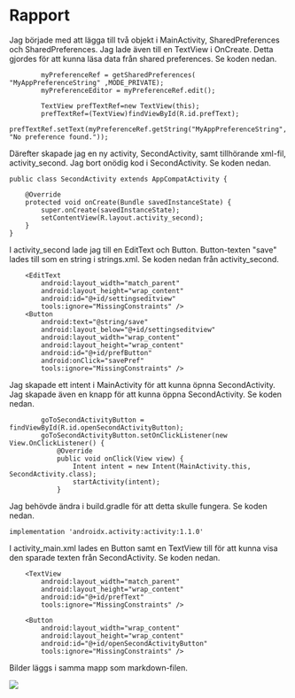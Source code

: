
# Rapport

Jag började med att lägga till två objekt i MainActivity, SharedPreferences och SharedPreferences.
Jag lade även till en TextView i OnCreate. Detta gjordes för att kunna läsa data från shared 
preferences. Se koden nedan.
```
        myPreferenceRef = getSharedPreferences( "MyAppPreferenceString" ,MODE_PRIVATE);
        myPreferenceEditor = myPreferenceRef.edit();

        TextView prefTextRef=new TextView(this);
        prefTextRef=(TextView)findViewById(R.id.prefText);
        prefTextRef.setText(myPreferenceRef.getString("MyAppPreferenceString", "No preference found."));
```
Därefter skapade jag en ny activity, SecondActivity, samt tillhörande xml-fil, activity_second. Jag
bort onödig kod i SecondActivity. Se koden nedan.
```
public class SecondActivity extends AppCompatActivity {

    @Override
    protected void onCreate(Bundle savedInstanceState) {
        super.onCreate(savedInstanceState);
        setContentView(R.layout.activity_second);
    }
}
```
I activity_second lade jag till en EditText och Button. Button-texten "save" lades till 
som en string i strings.xml. Se koden nedan från activity_second.
```
    <EditText
        android:layout_width="match_parent"
        android:layout_height="wrap_content"
        android:id="@+id/settingseditview"
        tools:ignore="MissingConstraints" />
    <Button
        android:text="@string/save"
        android:layout_below="@+id/settingseditview"
        android:layout_width="wrap_content"
        android:layout_height="wrap_content"
        android:id="@+id/prefButton"
        android:onClick="savePref"
        tools:ignore="MissingConstraints" />
```
Jag skapade ett intent i MainActivity för att kunna öpnna SecondActivity. Jag skapade även en knapp
för att kunna öppna SecondActivity. Se koden nedan.
```
        goToSecondActivityButton = findViewById(R.id.openSecondActivityButton);
        goToSecondActivityButton.setOnClickListener(new View.OnClickListener() {
            @Override
            public void onClick(View view) {
                Intent intent = new Intent(MainActivity.this, SecondActivity.class);
                startActivity(intent);
            }
```
Jag behövde ändra i build.gradle för att detta skulle fungera. Se koden nedan.
```
implementation 'androidx.activity:activity:1.1.0'
```
I activity_main.xml lades en Button samt en TextView till för att kunna visa den sparade texten från
SecondActivity. Se koden nedan.
```
    <TextView
        android:layout_width="match_parent"
        android:layout_height="wrap_content"
        android:id="@+id/prefText"
        tools:ignore="MissingConstraints" />

    <Button
        android:layout_width="wrap_content"
        android:layout_height="wrap_content"
        android:id="@+id/openSecondActivityButton"
        tools:ignore="MissingConstraints" />
```
Bilder läggs i samma mapp som markdown-filen.

![](android.png)
